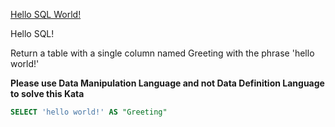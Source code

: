 [Hello SQL World!](https://www.codewars.com/kata/581283eb0a5fb13e06000020)

Hello SQL!

Return a table with a single column named Greeting with the phrase 'hello world!'

**Please use Data Manipulation Language and not Data Definition Language to solve this Kata**

```sql
SELECT 'hello world!' AS "Greeting"
```

